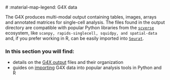 <br>
# <span class="index-header">:material-map-legend: G4X data</span>

The G4X produces multi-modal output containing tables, images, arrays and annotated matrices for single-cell analysis.
The files found in the output directory are compatible with popular Python libraries from the [`scverse`](https://github.com/scverse) ecosystem, like `scanpy, rapids-singlecell, squidpy, and spatial-data` and, if you prefer working in R, can be easily imported into [`Seurat`](https://satijalab.org/seurat/).

### In this section you will find:

+ details on the [G4X output](./g4x_output.md) files and their organization
+ guides on [importing](./data_import.md) G4X data into popular analysis tools in Python and R 

<br>
